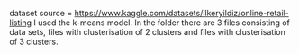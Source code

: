 dataset source = https://www.kaggle.com/datasets/ilkeryildiz/online-retail-listing
I used the k-means model. In the folder there are 3 files consisting of data sets, files with clusterisation of 2 clusters and files with clusterisation of 3 clusters.
